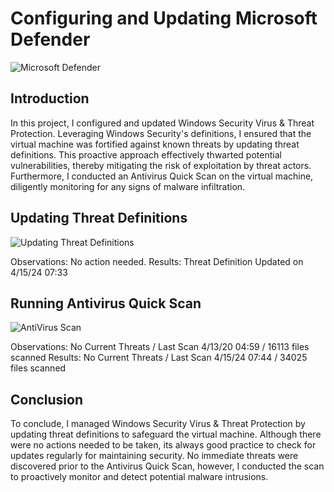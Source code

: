 # Configuring and Updating Microsoft Defender

![Microsoft Defender](https://github.com/portfolioAustinT/Configuring-and-Updating-Microsoft-Defender/assets/147944956/74f33728-b83a-4231-87ae-ff06af72fa82)


## Introduction

In this project, I configured and updated Windows Security Virus & Threat Protection. Leveraging Windows Security's definitions, I ensured that the virtual machine was fortified against known threats by updating threat definitions. This proactive approach effectively thwarted potential vulnerabilities, thereby mitigating the risk of exploitation by threat actors. Furthermore, I conducted an Antivirus Quick Scan on the virtual machine, diligently monitoring for any signs of malware infiltration.

## Updating Threat Definitions

![Updating Threat Definitions](https://github.com/portfolioAustinT/Configuring-and-Updating-Microsoft-Defender/assets/147944956/8efe6f17-c120-45bb-91e2-b5c0ca7caf49)

Observations: No action needed. 
Results: Threat Definition Updated on 4/15/24 07:33

## Running Antivirus Quick Scan

![AntiVirus Scan](https://github.com/portfolioAustinT/Configuring-and-Updating-Microsoft-Defender/assets/147944956/6085ea85-a1a0-4af0-a7a5-2bfae2d270e8)

Observations: No Current Threats / Last Scan 4/13/20 04:59 / 16113 files scanned
Results: No Current Threats / Last Scan 4/15/24 07:44 / 34025 files scanned

## Conclusion

To conclude, I managed Windows Security Virus & Threat Protection by updating threat definitions to safeguard the virtual machine. Although there were no actions needed to be taken, its always good practice to check for updates regularly for maintaining security. No immediate threats were discovered prior to the Antivirus Quick Scan, however, I conducted the scan to proactively monitor and detect potential malware intrusions. 

